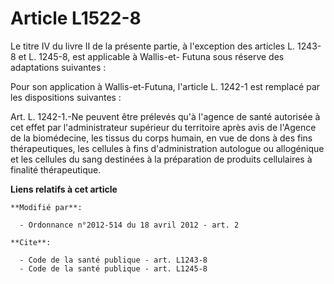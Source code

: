 # Article L1522-8

Le titre IV du livre II de la présente partie, à l'exception des articles L. 1243-8 et L. 1245-8, est applicable à Wallis-et-
Futuna sous réserve des adaptations suivantes :

Pour son application à Wallis-et-Futuna, l'article L. 1242-1 est remplacé par les dispositions suivantes : 

Art. L. 1242-1.-Ne peuvent être prélevés qu'à l'agence de santé autorisée à cet effet par l'administrateur supérieur du
territoire après avis de l'Agence de la biomédecine, les tissus du corps humain, en vue de dons à des fins thérapeutiques,
les cellules à fins d'administration autologue ou allogénique et les cellules du sang destinées à la préparation de produits
cellulaires à finalité thérapeutique.

**Liens relatifs à cet article**

	**Modifié par**:

	  - Ordonnance n°2012-514 du 18 avril 2012 - art. 2

	**Cite**:

	  - Code de la santé publique - art. L1243-8
	  - Code de la santé publique - art. L1245-8
